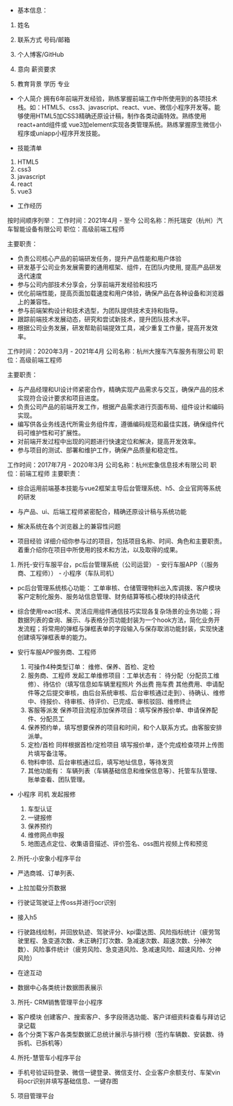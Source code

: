 <!--
 * @Author: please
 * @Date: 2023-11-16 13:13:38
 * @LastEditors: please
 * @LastEditTime: 2023-11-23 17:51:22
 * @Description: 请填写简介
-->
- 基本信息：
1. 姓名
2. 联系方式 号码/邮箱
3. 个人博客/GitHub
4. 意向 薪资要求

5. 教育背景 学历 专业


- 个人简介
拥有6年前端开发经验，熟练掌握前端工作中所使用到的各项技术栈。如：HTML5、css3、javascript、react、vue、微信小程序开发等。能够使用HTML5加CSS3精确还原设计稿，制作各类动画特效。熟练使用react+antd组件或 vue3加element实现各类管理系统。熟练掌握原生微信小程序或uniapp小程序开发技能。

- 技能清单
1. HTML5
2. css3
3. javascript
4. react
5. vue3

- 工作经历

按时间顺序列举：
工作时间：2021年4月 - 至今
公司名称：所托瑞安（杭州）汽车智能设备有限公司
职位：高级前端工程师

主要职责：
- 负责公司核心产品的前端研发任务，提升产品性能和用户体验
- 研发基于公司业务发展需要的通用框架、组件，在团队内使用, 提高产品研发迭代速度
- 参与公司内部技术分享会，分享前端开发经验和技巧
- 优化前端性能，提高页面加载速度和用户体验，确保产品在各种设备和浏览器上的兼容性。
- 参与前端架构设计和技术选型，为团队提供技术支持和指导。
- 跟踪前端技术发展动态，研究和尝试新技术，提升团队技术水平。
- 根据公司业务发展，研发帮助前端提效工具，减少重复工作量，提高开发效率。

工作时间：2020年3月 - 2021年4月
公司名称：杭州大搜车汽车服务有限公司
职位：高级前端工程师

主要职责：
- 与产品经理和UI设计师紧密合作，精确实现产品需求与交互，确保产品的技术实现符合设计要求和项目进度。
- 负责公司产品的前端开发工作，根据产品需求进行页面布局、组件设计和编码实现。
- 编写供各业务线迭代所需业务组件库，遵循编码规范和最佳实践，确保组件代码可维护性和可扩展性。
- 对前端开发过程中出现的问题进行快速定位和解决，提高开发效率。
- 参与项目的测试、部署和维护工作，确保产品质量和稳定性。

工作时间：2017年7月 - 2020年3月
公司名称：杭州宏象信息技术有限公司
职位：前端工程师
主要职责：
- 综合运用前端基本技能与vue2框架主导后台管理系统、h5、企业官网等系统的研发
- 与产品、ui、后端工程师紧密配合，精确还原设计稿与系统功能
- 解决系统在各个浏览器上的兼容性问题

- 项目经验
详细介绍你参与过的项目，包括项目名称、时间、角色和主要职责。着重介绍你在项目中所使用的技术和方法，以及取得的成果。

1. 所托-安行车服平台，pc后台管理系统（公司运营） - 安行车服APP（（服务商、工程师）） - 小程序（车队司机）

- pc后台管理系统核心功能： 
工单审核、仓储管理物料出入库调拨、客户模块客户定制化服务、服务站信息管理、财务结算等核心模块的持续迭代
- 综合使用react技术、灵活应用组件通信技巧实现各复杂场景的业务功能；将数据列表的查询、展示、与表格分页功能封装为一个hook方法，简化业务开发流程；将常用的弹框与弹框表单的字段输入与保存取消功能封装，实现快速创建填写弹框表单的能力。

- 安行车服APP服务商、工程师 
  1. 可操作4种类型订单： 维修、保养、首检、定检
  2. 服务商、工程师 发起工单维修项目：工单状态有： 待分配（分配员工维修）、待估价（填写信息如车辆里程照片 外出费 拖车费 其他费用、申请配件等之后提交审核，由后台系统审核、后台审核通过走到）、待确认、维修中、待报价、待审核、待评价、已完成、审核驳回、维修终止
  3. 客服等派发 保养项目流程添加保养项目：填写保养报价单、申请保养配件、分配员工
  4. 保养预约单，填写想要保养的项目和时间，和个人联系方式。由客服安排派单。
  5. 定检/首检 同样根据首检/定检项目 填写报价单，逐个完成检查项并上传图片填写备注等。
  6. 物料申领、后台审核通过后，填写地址信息，等待发货
  7. 其他功能有： 车辆列表（车辆基础信息和维保信息等）、托管车队管理、账单查看、团队管理。

- 小程序 司机 发起报修
  1. 车型认证
  2. 一键报修
  3. 保养预约
  4. 维修网点申报
  5. 地图选点定位、收集语音描述、评价签名、oss图片视频上传和预览

2. 所托-小安象小程序平台
  - 严选商城、订单列表、
  - 上拉加载分页数据
  - 行驶证驾驶证上传oss并进行ocr识别
  - 接入h5
  - 行驶路线绘制，并回放轨迹、驾驶评分、kpi雷达图、风险指标统计（疲劳驾驶里程、急变道次数、未正确打灯次数、急减速次数、超速次数、分神次数）、风险事件统计（疲劳风险、急变道风险、急减速风险、超速风险、分神风险）
  - 在途互动

  - 数据中心各类统计数据图表展示

3. 所托- CRM销售管理平台小程序

  - 客户模块 创建客户、搜索客户、多字段筛选功能、客户详细资料查看与拜访记录记载
  - 各个分类下客户各类型数据汇总统计展示与排行榜（签约车辆数、安装数、待拆机、已拆机等）

4. 所托-慧管车小程序平台
  - 手机号验证码登录、微信一键登录、微信支付、企业客户余额支付、车架vin码ocr识别并填写基础信息、一键存图

5. 项目管理平台
